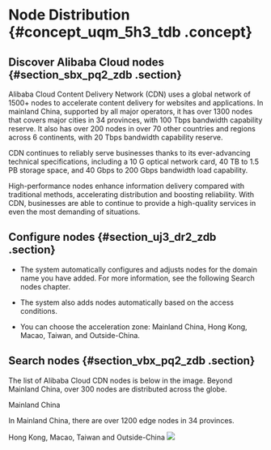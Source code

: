 # Node Distribution {#concept_uqm_5h3_tdb .concept}

## Discover Alibaba Cloud nodes {#section_sbx_pq2_zdb .section}

Alibaba Cloud Content Delivery Network \(CDN\) uses a global network of 1500+ nodes to accelerate content delivery for websites and applications. In mainland China, supported by all major operators, it has over 1300 nodes that covers major cities in 34 provinces, with 100 Tbps bandwidth capability reserve. It also has over 200 nodes in over 70 other countries and regions across 6 continents, with 20 Tbps bandwidth capability reserve.

CDN continues to reliably serve businesses thanks to its ever-advancing technical specifications, including a 10 G optical network card, 40 TB to 1.5 PB storage space, and 40 Gbps to 200 Gbps bandwidth load capability.

High-performance nodes enhance information delivery compared with traditional methods, accelerating distribution and boosting reliability. With CDN, businesses are able to continue to provide a high-quality services in even the most demanding of situations.

## Configure nodes {#section_uj3_dr2_zdb .section}

-   The system automatically configures and adjusts nodes for the domain name you have added. For more information, see the following Search nodes chapter.

-   The system also adds nodes automatically based on the access conditions.

-   You can choose the acceleration zone: Mainland China, Hong Kong, Macao, Taiwan, and Outside-China.


## Search nodes {#section_vbx_pq2_zdb .section}

The list of Alibaba Cloud CDN nodes is below in the image. Beyond Mainland China, over 300 nodes are distributed across the globe.

Mainland China

In Mainland China, there are over 1200 edge nodes in 34 provinces.

Hong Kong, Macao, Taiwan and Outside-China ![](http://static-aliyun-doc.oss-cn-hangzhou.aliyuncs.com/assets/img/5099/154269468132402_en-US.png)

